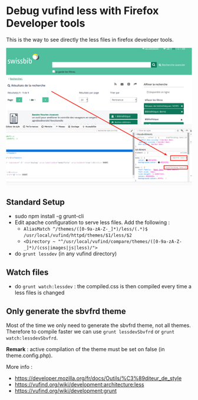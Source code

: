 # Debug vufind less with Firefox Developer tools

This is the way to see directly the less files in firefox developer tools.


![screenshot]

## Standard Setup

* sudo npm install -g grunt-cli
* Edit apache configuration to serve less files. Add the following :  
  * `AliasMatch ^/themes/([0-9a-zA-Z-_]*)/less/(.*)$ /usr/local/vufind/httpd/themes/$1/less/$2`
  * `<Directory ~ "^/usr/local/vufind/compare/themes/([0-9a-zA-Z-_]*)/(css|images|js|less)/">`
* do `grunt lessdev` (in any vufind directory)

## Watch files
* do `grunt watch:lessdev` : the compiled.css is then compiled every time a less files is changed

## Only generate the sbvfrd theme

Most of the time we only need to generate the sbvfrd theme, not all themes. Therefore to compile faster we can use `grunt lessdevSbvfrd` or `grunt watch:lessdevSbvfrd`.


**Remark** : active compilation of the theme must be set on false (in theme.config.php).

More info : 

* https://developer.mozilla.org/fr/docs/Outils/%C3%89diteur_de_style
* https://vufind.org/wiki/development:architecture:less
* https://vufind.org/wiki/development:grunt


[screenshot]: screenshot_less.png
